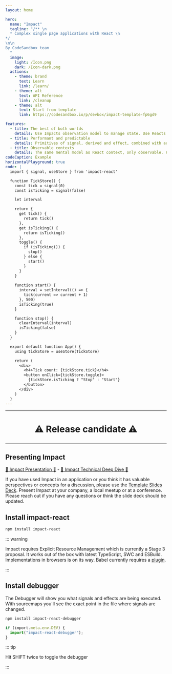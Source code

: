 ```yaml
---
layout: home

hero:
  name: "Impact"
  tagline: "/** \n
  * Complex single page applications with React \n
*/
\n\n
By CodeSandbox team
  "
  image:
    light: /Icon.png
    dark: /Icon-dark.png
  actions:
    - theme: brand
      text: Learn
      link: /learn/
    - theme: alt
      text: API Reference
      link: /cleanup
    - theme: alt
      text: Start from template 
      link: https://codesandbox.io/p/devbox/impact-template-fp6gd9

features:
  - title: The best of both worlds
    details: Use Impacts observation model to manage state. Use Reacts reconciliation model to manage UI.
  - title: Performant and predictable
    details: Primitives of signal, derived and effect, combined with automatic observation in components.
  - title: Observable contexts
    details: The same mental model as React context, only observable. Provide stores, pass them props and consume from any nested component.
codeCaption: Example
horizontalPlayground: true
code: |
  import { signal, useStore } from 'impact-react'

  function TickStore() {
    const tick = signal(0)
    const isTicking = signal(false)

    let interval

    return {
      get tick() {
        return tick()
      },
      get isTicking() {
        return isTicking()
      },
      toggle() {
        if (isTicking()) {
          stop()
        } else {
          start()
        }
      }
    }
    
    function start() {
      interval = setInterval(() => {
        tick(current => current + 1)
      }, 500)
      isTicking(true)
    }

    function stop() {
      clearInterval(interval)
      isTicking(false)
    }
  }

  export default function App() {
    using tickStore = useStore(TickStore)

    return (
      <div>
        <h4>Tick count: {tickStore.tick}</h4>
        <button onClick={tickStore.toggle}>
          {tickStore.isTicking ? "Stop" : "Start"}
        </button>
      </div>
    )
  }
---
```


<HomeContent>

<hr/>

<h1 align="center">

:warning: Release candidate :warning:

</h1>

<hr/>

<ClientOnly>
  <Playground />
</ClientOnly>

## Presenting Impact

[🍿 Impact Presentation 🍿](https://www.youtube.com/watch?v=1QHn8LVlPYE) - [🍿 Impact Technical Deep Dive 🍿](https://www.youtube.com/watch?v=yOAZo1SUYrM)

If you have used Impact in an application or you think it has valuable perspectives or concepts for a discussion, please use the [Template Slides Deck](https://docs.google.com/presentation/d/1pHBW-HxkugtK8Ny1ebj3a_klqu3HzHnSPvbVNw1drnU/edit?usp=sharing). Present Impact at your company, a local meetup or at a conference. Please reach out if you have any questions or think the slide deck should be updated.

## Install impact-react

```sh
npm install impact-react
```

::: warning

Impact requires Explicit Resource Management which is currently a Stage 3 proposal. It works out of the box with latest TypeScript, SWC and ESBuild. Implementations in browsers is on its way. Babel currently requires a [plugin](https://babeljs.io/docs/babel-plugin-proposal-explicit-resource-management).

:::

## Install debugger

The Debugger will show you what signals and effects are being executed. With sourcemaps you'll see the exact point in the file where signals are changed.

```sh
npm install impact-react-debugger
```

```ts
if (import.meta.env.DEV) {
  import("impact-react-debugger");
}
```

::: tip

Hit SHIFT twice to toggle the debugger

:::

</HomeContent>
